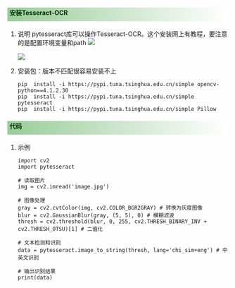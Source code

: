 <style>
.blogpost-body h2{
    font-size: 28px;
    font-weight: bold;
    height: 37px;
    border-bottom: 3px solid #000000;
	padding-top:0.3cm;
}
h3{
    background: linear-gradient(to right, #2a5caa 0%,#ffffff 100%);
    color: #FFFFFF;
    font-size: 18px;
    font-weight: bold;
    height: 30px;
    padding: 8px 0 5px 10px;
    text-shadow: 2px 2px 3px #222222;
}
h4{
    background: linear-gradient(to right, #99cc99 0%,#ffffff 100%);
	color: #003300;
    font-weight: bold;
    height: 25px;
    padding: 1px 0 5px 5px;
}
</style>
#### 安装Tesseract-OCR
1. 说明
   pytesseract库可以操作Tesseract-OCR。这个安装网上有教程，要注意的是配置环境变量和path
   ![](https://cdn.jsdelivr.net/gh/Taokara/blogimg/opencv简单使用_1.png)

   ![](https://cdn.jsdelivr.net/gh/Taokara/blogimg/opencv简单使用_2.png)

1. 安装包：版本不匹配很容易安装不上
    ```
    pip  install -i https://pypi.tuna.tsinghua.edu.cn/simple opencv-python==4.1.2.30
    pip  install -i https://pypi.tuna.tsinghua.edu.cn/simple pytesseract
    pip  install -i https://pypi.tuna.tsinghua.edu.cn/simple Pillow
    ```
#### 代码
1. 示例
    ```
    import cv2
    import pytesseract

    # 读取图片
    img = cv2.imread('image.jpg')

    # 图像处理
    gray = cv2.cvtColor(img, cv2.COLOR_BGR2GRAY) # 转换为灰度图像
    blur = cv2.GaussianBlur(gray, (5, 5), 0) # 模糊滤波
    thresh = cv2.threshold(blur, 0, 255, cv2.THRESH_BINARY_INV + cv2.THRESH_OTSU)[1] # 二值化

    # 文本检测和识别
    data = pytesseract.image_to_string(thresh, lang='chi_sim+eng') # 中英文识别

    # 输出识别结果
    print(data)

    ```